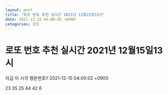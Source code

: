 ```yaml
---
layout: post
title: "로또 번호 추천 실시간 2021년 12월15일13시"
date: 2021-12-15 04:00:02 +0900
categories: 로또
---
```


# 로또 번호 추천 실시간 2021년 12월15일13시

지금 이 시각 행운번호!! 2021-12-15 04:00:02 +0900

 23  35  25  44  42  6 

